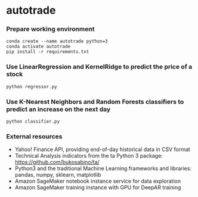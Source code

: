 # autotrade

### Prepare working environment
```
conda create --name autotrade python=3
conda activate autotrade
pip install -r requirements.txt
```

### Use LinearRegression and KernelRidge to predict the price of a stock

```
python regressor.py
```

### Use K-Nearest Neighbors and Random Forests classifiers to predict an increase on the next day

```
python classifier.py
```

### External resources

* Yahoo! Finance API, providing end-of-day historical data in CSV format
* Technical Analysis indicators from the ta Python 3 package: https://github.com/bukosabino/ta/
* Python3 and the traditional Machine Learning frameworks and libraries: pandas, numpy, sklearn, matplotlib
* Amazon SageMaker notebook instance service for data exploration
* Amazon SageMaker training instance with GPU for DeepAR training

